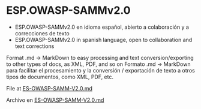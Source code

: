 # ESP.OWASP-SAMMv2.0
- ESP.OWASP-SAMMv2.0 en idioma español, abierto a colaboración y a correcciones de texto 
- ESP.OWASP-SAMMv2.0 in spanish language, open to collaboration and text corrections

Format .md -> MarkDown to easy processing and text conversion/exporting to other types of docs, as XML, PDF, and so on
Formato .md -> MarkDown para facilitar el procesamiento y la conversión / exportación de texto a otros tipos de documentos, como XML, PDF, etc.

File at [ES-OWASP-SAMM-V2.0.md](ES-OWASP-SAMM-V2.0.md)

Archivo en [ES-OWASP-SAMM-V2.0.md](ES-OWASP-SAMM-V2.0.md)

